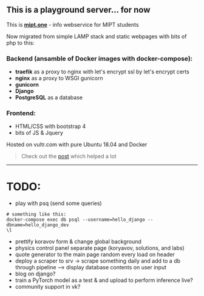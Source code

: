 ## This is a playground server... for now

This is [**mipt.one**](https://mipt.one/) - info webservice for MIPT students

Now migrated from simple LAMP stack and static webpages with bits of php to this:

### Backend (ansamble of Docker images with docker-compose):
 - **traefik** as a proxy to nginx with let's encrypt ssl by let's encrypt certs
 - **nginx** as a proxy to WSGI gunicorn
 - **gunicorn**
 - **Django**
 - **PostgreSQL** as a database
 
### Frontend:
 - HTML/CSS with bootstrap 4
 - bits of JS & Jquery

Hosted on vultr.com with pure Ubuntu 18.04 and Docker

> Check out the [post](https://testdriven.io/dockerizing-django-with-postgres-gunicorn-and-nginx) which helped a lot

---

# TODO:
 - play with psq (send some queries)
 
 ```
 # something like this:
 docker-compose exec db psql --username=hello_django --dbname=hello_django_dev
 \l
 
 ```
 
 - prettify koravov form & change global background
 - physics control panel separate page (koryavov, solutions, and labs)
 - quote generator to the main page random every load on header
 - deploy a scraper to srv -> scrape something daily and add to a db through pipeline --> display database contents on user input
 - blog on django?
 - train a PyTorch model as a test & and upload to perform inference live?
 - community support in vk?
